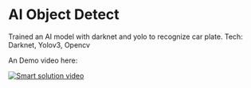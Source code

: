 # AI Object Detect

Trained an AI model with darknet and yolo to recognize car plate.
Tech: Darknet, Yolov3, Opencv

An Demo video here:

[![Smart solution video](https://img.youtube.com/vi/x6xgrhywGbU/0.jpg)](https://www.youtube.com/watch?v=x6xgrhywGbU)
